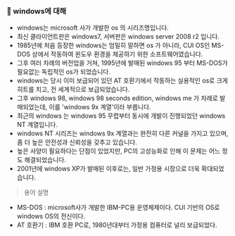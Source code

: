 ### 🔆 windows에 대해
* windows는 microsoft 사가 개발한 os 의 시리즈명입니다.
* 최신 클라이언트판은 windows7, 서버판은 windows server 2008 r2 입니다.
* 1985년에 처음 등장한 windows는 엄밀히 말하면 os 가 아니라, CUI OS인 MS-DOS 상에서 작동하여 윈도우 환경을 제공하기 위한 소프트웨어였습니다.
* 그후 여러 차례의 버전업을 거쳐, 1995년에 발매된 windows 95 부터 MS-DOS가 필요없는 독립적인 os가 되었습니다.
* windows는 당시 이미 보급되어 있던 AT 호환기에서 작동하는 실용적인 os로 크게 히트를 치고, 전 세계적으로 보급되었습니다.
* 그후 windows 98, windows 98 seconds edition, windows me 가 차례로 발매되었는데, 이를 'windows 9x 계열'이라 부릅니다.
* 최근의 windows 는 windows 95 무렵부터 동시에 개발이 진행되었던 windows NT 계열입니다.
* windows NT 시리즈는 windows 9x 계열과는 완전히 다른 커널을 가지고 있으며, 좀 더 높은 안전성과 신뢰성을 갖추고 있습니다.
* 높은 사양이 필요하다는 단점이 있었지만, PC의 고성능화로 인해 이 문제는 어느 정도 해결되었습니다.
* 2001년에 windows XP가 발매된 이후로는, 일반 가정용 시장으로 더욱 확대되었습니다.

> 용어 설명
* MS-DOS : microsoft사가 개발한 IBM-PC용 운영체제이다. CUI 기반의 OS로 windows OS의 전신이다.
* AT 호환기 : IBM 호환 PC로, 1980년대부터 가정용 컴퓨터로 널리 보급되었다.
